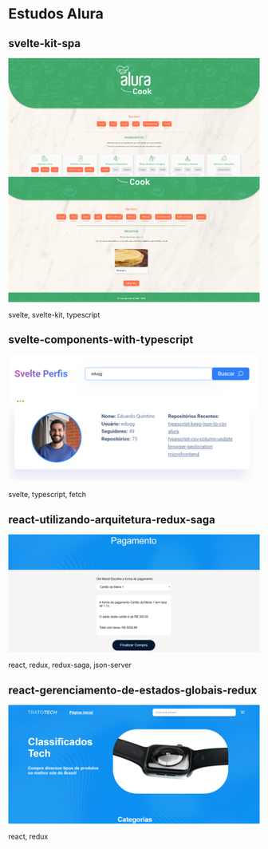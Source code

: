 # Estudos Alura

## svelte-kit-spa

<img src='./svelte-kit-spa/alura-cook-1.png'>
<img src='./svelte-kit-spa/alura-cook-2.png'>

svelte, svelte-kit, typescript

## svelte-components-with-typescript

<img src='./svelte-components-with-typescript/svelte-final.png'>

svelte, typescript, fetch

## react-utilizando-arquitetura-redux-saga

<img src='./react-utilizando-arquitetura-redux-saga/trato-tech-listener/saga-final.png'>

react, redux, redux-saga, json-server

## react-gerenciamento-de-estados-globais-redux

<img src='./react-gerenciamento-de-estados-globais-redux/1-carrinho-de-compras/redux-final.png'>

react, redux